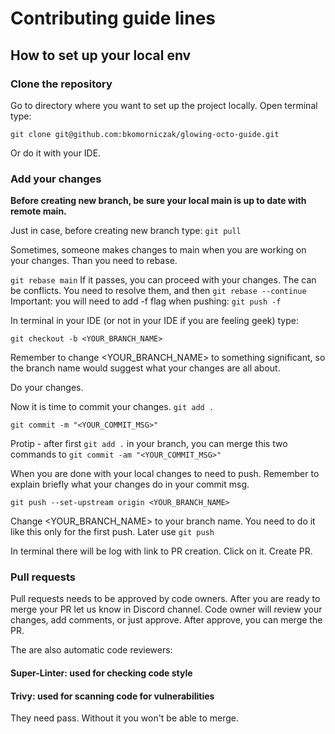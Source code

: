 # Contributing guide lines
## How to set up your local env
### Clone the repository
Go to directory where you want to set up the project locally. Open terminal type:

`git clone git@github.com:bkomorniczak/glowing-octo-guide.git`

Or do it with your IDE.

### Add your changes

<strong> Before creating new branch, be sure your local main is up to date with remote main. </strong>

Just in case, before creating new branch type: `git pull`

Sometimes, someone makes changes to main when you are working on your changes. Than you need to rebase.

`git rebase main`
If it passes, you can proceed with your changes.
The can be conflicts. You need to resolve them, and then `git rebase --continue`
Important: you will need to add -f flag when pushing: `git push -f`

In terminal in your IDE (or not in your IDE if you are feeling geek) type:

`git checkout -b <YOUR_BRANCH_NAME>`

Remember to change <YOUR_BRANCH_NAME> to something significant, so the branch name would suggest what your changes are all about.

Do your changes.

Now it is time to commit your changes.
`git add .`

`git commit -m "<YOUR_COMMIT_MSG>"`

Protip - after first `git add .` in your branch, you can merge this two commands to `git commit -am "<YOUR_COMMIT_MSG>"`

When you are done with your local changes to need to push. Remember to explain briefly what your changes do in your commit msg.

`git push --set-upstream origin <YOUR_BRANCH_NAME>`

Change <YOUR_BRANCH_NAME> to your branch name. You need to do it like this only for the first push. Later use `git push`

In terminal there will be log with link to PR creation. Click on it. Create PR.

### Pull requests
Pull requests needs to be approved by code owners. After you are ready to merge your PR let us know in Discord channel.
Code owner will review your changes, add comments, or just approve. After approve, you can merge the PR.

The are also automatic code reviewers:
#### Super-Linter: used for checking code style
#### Trivy: used for scanning code for vulnerabilities

They need pass. Without it you won't be able to merge.
